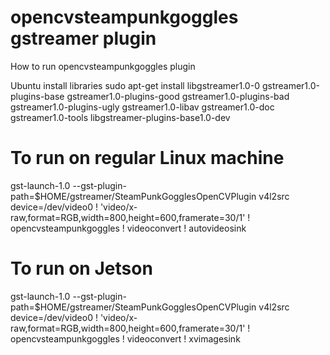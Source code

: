 # opencvsteampunkgoggles gstreamer plugin

How to run opencvsteampunkgoggles plugin

Ubuntu install libraries
sudo apt-get install libgstreamer1.0-0 gstreamer1.0-plugins-base gstreamer1.0-plugins-good gstreamer1.0-plugins-bad gstreamer1.0-plugins-ugly gstreamer1.0-libav gstreamer1.0-doc gstreamer1.0-tools libgstreamer-plugins-base1.0-dev

# To run on regular Linux machine
gst-launch-1.0 --gst-plugin-path=$HOME/gstreamer/SteamPunkGogglesOpenCVPlugin v4l2src device=/dev/video0 ! 'video/x-raw,format=RGB,width=800,height=600,framerate=30/1' ! opencvsteampunkgoggles ! videoconvert ! autovideosink

# To run on Jetson
gst-launch-1.0 --gst-plugin-path=$HOME/gstreamer/SteamPunkGogglesOpenCVPlugin v4l2src device=/dev/video0 ! 'video/x-raw,format=RGB,width=800,height=600,framerate=30/1' ! opencvsteampunkgoggles ! videoconvert ! xvimagesink
